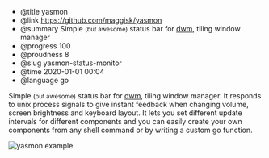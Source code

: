 * @title yasmon
* @link https://github.com/maggisk/yasmon
* @summary Simple <font style="font-size: 12px">(but awesome)</font> status bar for [dwm](https://dwm.suckless.org/), tiling window manager
* @progress 100
* @proudness 8
* @slug yasmon-status-monitor
* @time 2020-01-01 00:04
* @language go

Simple <font style="font-size: 12px">(but awesome)</font> status bar for [dwm](https://dwm.suckless.org/), tiling window manager. It responds to unix process signals to give instant feedback when changing volume, screen brightness and keyboard layout. It lets you set different update intervals for different components and you can easily create your own components from any shell command or by writing a custom go function.

![yasmon example](/img/yasmon.png)
